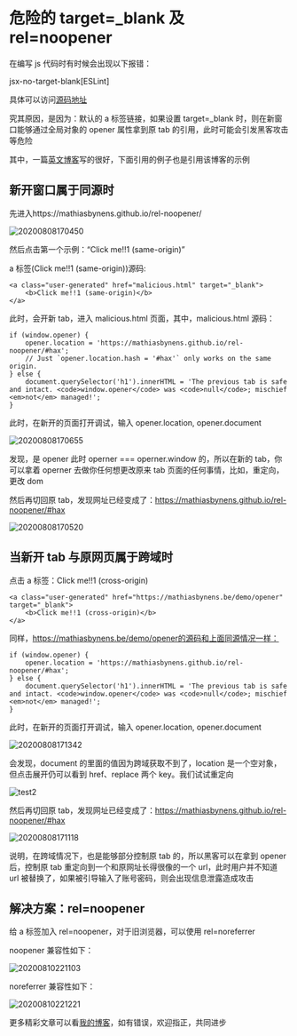 # 危险的 target=\_blank 及 rel=noopener

在编写 js 代码时有时候会出现以下报错：

jsx-no-target-blank[ESLint]

具体可以访问[源码地址](https://github.com/yannickcr/eslint-plugin-react/blob/master/docs/rules/jsx-no-target-blank.md)

究其原因，是因为：默认的 a 标签链接，如果设置 target=\_blank 时，则在新窗口能够通过全局对象的 opener 属性拿到原 tab 的引用，此时可能会引发黑客攻击等危险

其中，一篇[英文博客](https://mathiasbynens.github.io/rel-noopener/)写的很好，下面引用的例子也是引用该博客的示例

## 新开窗口属于同源时

先进入https://mathiasbynens.github.io/rel-noopener/

![20200808170450](http://qiniu.luotuxiu.cn/img/20200808170450.png)

然后点击第一个示例：“Click me!!1 (same-origin)”

a 标签(Click me!!1 (same-origin))源码:

```
<a class="user-generated" href="malicious.html" target="_blank">
	<b>Click me!!1 (same-origin)</b>
</a>
```

此时，会开新 tab，进入 malicious.html 页面，其中，malicious.html 源码：

```
if (window.opener) {
	opener.location = 'https://mathiasbynens.github.io/rel-noopener/#hax';
	// Just `opener.location.hash = '#hax'` only works on the same origin.
} else {
	document.querySelector('h1').innerHTML = 'The previous tab is safe and intact. <code>window.opener</code> was <code>null</code>; mischief <em>not</em> managed!';
}
```

此时，在新开的页面打开调试，输入 opener.location, opener.document

![20200808170655](http://qiniu.luotuxiu.cn/img/20200808170655.png)

发现，是 opener 此时 operner === operner.window 的，所以在新的 tab，你可以拿着 operner 去做你任何想更改原来 tab 页面的任何事情，比如，重定向，更改 dom

然后再切回原 tab，发现网址已经变成了：https://mathiasbynens.github.io/rel-noopener/#hax

![20200808170520](http://qiniu.luotuxiu.cn/img/20200808170520.png)

## 当新开 tab 与原网页属于跨域时

点击 a 标签：Click me!!1 (cross-origin)

```
<a class="user-generated" href="https://mathiasbynens.be/demo/opener" target="_blank">
	<b>Click me!!1 (cross-origin)</b>
</a>
```

同样，https://mathiasbynens.be/demo/opener的源码和上面同源情况一样：

```
if (window.opener) {
	opener.location = 'https://mathiasbynens.github.io/rel-noopener/#hax';
} else {
	document.querySelector('h1').innerHTML = 'The previous tab is safe and intact. <code>window.opener</code> was <code>null</code>; mischief <em>not</em> managed!';
}
```

此时，在新开的页面打开调试，输入 opener.location, opener.document

![20200808171342](http://qiniu.luotuxiu.cn/img/20200808171342.png)

会发现，document 的里面的值因为跨域获取不到了，location 是一个空对象，但点击展开仍可以看到 href、replace 两个 key。我们试试重定向

![test2](http://qiniu.luotuxiu.cn/img/test2.gif)

然后再切回原 tab，发现网址已经变成了：https://mathiasbynens.github.io/rel-noopener/#hax

![20200808171118](http://qiniu.luotuxiu.cn/img/20200808171118.png)

说明，在跨域情况下，也是能够部分控制原 tab 的，所以黑客可以在拿到 opener 后，控制原 tab 重定向到一个和原网址长得很像的一个 url，此时用户并不知道 url 被替换了，如果被引导输入了账号密码，则会出现信息泄露造成攻击

## 解决方案：rel=noopener

给 a 标签加入 rel=noopener，对于旧浏览器，可以使用 rel=noreferrer

noopener 兼容性如下：

![20200810221103](http://qiniu.luotuxiu.cn/img/20200810221103.png)

noreferrer 兼容性如下：

![20200810221221](http://qiniu.luotuxiu.cn/img/20200810221221.png)

更多精彩文章可以看[我的博客](https://www.luotuxiu.cn/)，如有错误，欢迎指正，共同进步
